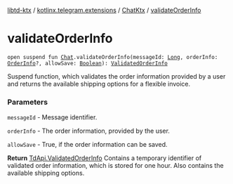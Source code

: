[libtd-ktx](../../index.md) / [kotlinx.telegram.extensions](../index.md) / [ChatKtx](index.md) / [validateOrderInfo](./validate-order-info.md)

# validateOrderInfo

`open suspend fun `[`Chat`](https://tdlibx.github.io/td/docs/org/drinkless/td/libcore/telegram/TdApi.Chat.html)`.validateOrderInfo(messageId: `[`Long`](https://kotlinlang.org/api/latest/jvm/stdlib/kotlin/-long/index.html)`, orderInfo: `[`OrderInfo`](https://tdlibx.github.io/td/docs/org/drinkless/td/libcore/telegram/TdApi.OrderInfo.html)`?, allowSave: `[`Boolean`](https://kotlinlang.org/api/latest/jvm/stdlib/kotlin/-boolean/index.html)`): `[`ValidatedOrderInfo`](https://tdlibx.github.io/td/docs/org/drinkless/td/libcore/telegram/TdApi.ValidatedOrderInfo.html)

Suspend function, which validates the order information provided by a user and returns the
available shipping options for a flexible invoice.

### Parameters

`messageId` - Message identifier.

`orderInfo` - The order information, provided by the user.

`allowSave` - True, if the order information can be saved.

**Return**
[TdApi.ValidatedOrderInfo](https://tdlibx.github.io/td/docs/org/drinkless/td/libcore/telegram/TdApi.ValidatedOrderInfo.html) Contains a temporary identifier of validated order
information, which is stored for one hour. Also contains the available shipping options.

